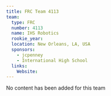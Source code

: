 ```yaml
---
title: FRC Team 4113
team:
  type: FRC
  number: 4113
  name: IHS Robotics
  rookie_year: 
  location: New Orleans, LA, USA
  sponsors:
    - jcpenney
    - International High School
  links:
    Website: 
---
```

No content has been added for this team